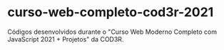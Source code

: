 # curso-web-completo-cod3r-2021
Códigos desenvolvidos durante o "Curso Web Moderno Completo com JavaScript 2021 + Projetos" da COD3R.
